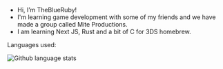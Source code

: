- Hi, I’m TheBlueRuby!
- I'm learning game development with some of my friends and we have made a group called Mite Productions.
- I am learning Next JS, Rust and a bit of C for 3DS homebrew.

Languages used:
<p><img align="left" src="https://github-readme-stats.vercel.app/api/top-langs?username=theblueruby&show_icons=true&locale=en&exclude_repo=yet-another-metroidvania&theme=github_dark" alt="Github language stats" /></p>

<!---
TheBlueRuby/TheBlueRuby is a ✨ special ✨ repository because its `README.md` (this file) appears on your GitHub profile.
You can click the Preview link to take a look at your changes.
--->
